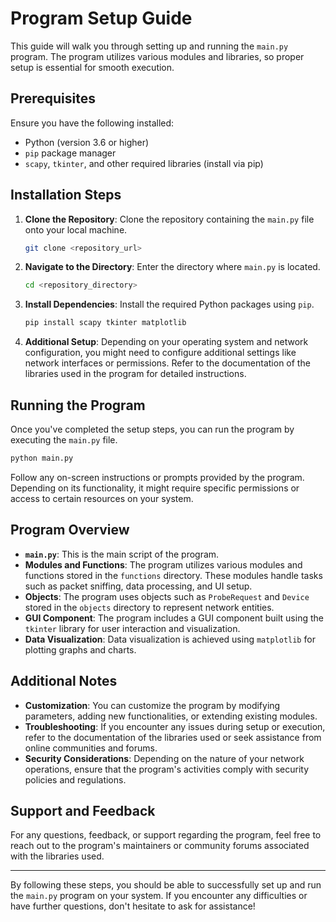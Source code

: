 # Program Setup Guide

This guide will walk you through setting up and running the `main.py` program. The program utilizes various modules and libraries, so proper setup is essential for smooth execution.

## Prerequisites

Ensure you have the following installed:

- Python (version 3.6 or higher)
- `pip` package manager
- `scapy`, `tkinter`, and other required libraries (install via pip)

## Installation Steps

1. **Clone the Repository**: Clone the repository containing the `main.py` file onto your local machine.

   ```bash
   git clone <repository_url>
   ```

2. **Navigate to the Directory**: Enter the directory where `main.py` is located.

   ```bash
   cd <repository_directory>
   ```

3. **Install Dependencies**: Install the required Python packages using `pip`.

   ```bash
   pip install scapy tkinter matplotlib
   ```

4. **Additional Setup**: Depending on your operating system and network configuration, you might need to configure additional settings like network interfaces or permissions. Refer to the documentation of the libraries used in the program for detailed instructions.

## Running the Program

Once you've completed the setup steps, you can run the program by executing the `main.py` file.

```bash
python main.py
```

Follow any on-screen instructions or prompts provided by the program. Depending on its functionality, it might require specific permissions or access to certain resources on your system.

## Program Overview

- **`main.py`**: This is the main script of the program.
- **Modules and Functions**: The program utilizes various modules and functions stored in the `functions` directory. These modules handle tasks such as packet sniffing, data processing, and UI setup.
- **Objects**: The program uses objects such as `ProbeRequest` and `Device` stored in the `objects` directory to represent network entities.
- **GUI Component**: The program includes a GUI component built using the `tkinter` library for user interaction and visualization.
- **Data Visualization**: Data visualization is achieved using `matplotlib` for plotting graphs and charts.

## Additional Notes

- **Customization**: You can customize the program by modifying parameters, adding new functionalities, or extending existing modules.
- **Troubleshooting**: If you encounter any issues during setup or execution, refer to the documentation of the libraries used or seek assistance from online communities and forums.
- **Security Considerations**: Depending on the nature of your network operations, ensure that the program's activities comply with security policies and regulations.

## Support and Feedback

For any questions, feedback, or support regarding the program, feel free to reach out to the program's maintainers or community forums associated with the libraries used.

---

By following these steps, you should be able to successfully set up and run the `main.py` program on your system. If you encounter any difficulties or have further questions, don't hesitate to ask for assistance!
